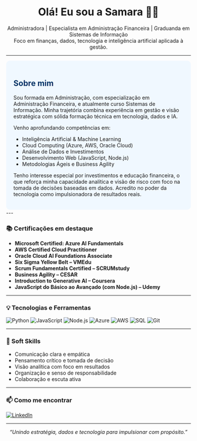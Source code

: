 <h1 align="center">Olá! Eu sou a Samara 👩‍💻</h1>

<p align="center">
  Administradora | Especialista em Administração Financeira | Graduanda em Sistemas de Informação  
  <br>
  Foco em finanças, dados, tecnologia e inteligência artificial aplicada à gestão.
</p>

---
<div style="background-color:#f0f8ff; padding: 20px; border-radius: 10px;">
  <h2 style="color:#003366;">Sobre mim </h2>
  <p style="color:#333;">

Sou formada em Administração, com especialização em Administração Financeira, e atualmente curso Sistemas de Informação. Minha trajetória combina experiência em gestão e visão estratégica com sólida formação técnica em tecnologia, dados e IA.

Venho aprofundando competências em:
- Inteligência Artificial & Machine Learning  
- Cloud Computing (Azure, AWS, Oracle Cloud)  
- Análise de Dados e Investimentos  
- Desenvolvimento Web (JavaScript, Node.js)  
- Metodologias Ágeis e Business Agility

Tenho interesse especial por investimentos e educação financeira, o que reforça minha capacidade analítica e visão de risco com foco na tomada de decisões baseadas em dados. Acredito no poder da tecnologia como impulsionadora de resultados reais.
  </p>
</div>
---

### 📚 Certificações em destaque

- **Microsoft Certified: Azure AI Fundamentals**
- **AWS Certified Cloud Practitioner**
- **Oracle Cloud AI Foundations Associate**
- **Six Sigma Yellow Belt – VMEdu**
- **Scrum Fundamentals Certified – SCRUMstudy**
- **Business Agility – CESAR**
- **Introduction to Generative AI – Coursera**
- **JavaScript do Básico ao Avançado (com Node.js) – Udemy**

---

### 💡 Tecnologias e Ferramentas

![Python](https://img.shields.io/badge/Python-3776AB?style=flat&logo=python&logoColor=white)
![JavaScript](https://img.shields.io/badge/JavaScript-F7DF1E?style=flat&logo=javascript&logoColor=black)
![Node.js](https://img.shields.io/badge/Node.js-339933?style=flat&logo=nodedotjs&logoColor=white)
![Azure](https://img.shields.io/badge/Azure-0078D4?style=flat&logo=microsoftazure&logoColor=white)
![AWS](https://img.shields.io/badge/AWS-232F3E?style=flat&logo=amazonaws&logoColor=white)
![SQL](https://img.shields.io/badge/SQL-4479A1?style=flat&logo=postgresql&logoColor=white)
![Git](https://img.shields.io/badge/Git-F05032?style=flat&logo=git&logoColor=white)

---

### 💬 Soft Skills

- Comunicação clara e empática  
- Pensamento crítico e tomada de decisão  
- Visão analítica com foco em resultados  
- Organização e senso de responsabilidade  
- Colaboração e escuta ativa  

---

### 📫 Como me encontrar

[![LinkedIn](https://img.shields.io/badge/LinkedIn-0077B5?style=flat&logo=linkedin&logoColor=white)](https://www.linkedin.com/in/samara-alcantara-469929196/)

---

<p align="center">
  <em>“Unindo estratégia, dados e tecnologia para impulsionar com propósito.”</em>
</p>


